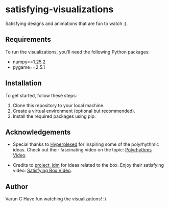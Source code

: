# satisfying-visualizations
Satisfying designs and animations that are fun to watch :).

## Requirements
To run the visualizations, you'll need the following Python packages:
- numpy==1.25.2
- pygame==2.5.1

## Installation
To get started, follow these steps:

1. Clone this repository to your local machine.
2. Create a virtual environment (optional but recommended).
3. Install the required packages using pip.

## Acknowledgements
- Special thanks to [Hyperplexed](https://www.youtube.com/@Hyperplexed) for inspiring some of the polyrhythmic ideas. Check out their fascinating video on the topic: [Polyrhythms Video](https://www.youtube.com/watch?v=Kt3DavtVGVE&t=940s).

- Credits to [project_jdm](https://www.youtube.com/@project_jdm) for ideas related to the box. Enjoy their satisfying video: [Satisfying Box Video](https://www.youtube.com/shorts/JA-7nvt-JJs).

## Author
Varun C
Have fun watching the visualizations! :)
